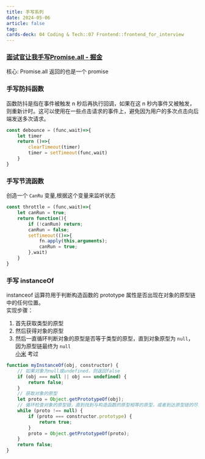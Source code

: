 ```yaml
---
title: 手写系列
date: 2024-05-06
article: false
tag:
cards-deck: 04 Coding & Tech::07 Frontend::frontend_for_interview
---
```


### [面试官让我手写Promise.all - 掘金](https://juejin.cn/post/7006200103157383175)  
  
核心: Promise.all 返回的也是一个 promise  


### 手写防抖函数
  
函数防抖是指在事件被触发 n 秒后再执行回调，如果在这 n 秒内事件又被触发，则重新计时。这可以使用在一些点击请求的事件上，避免因为用户的多次点击向后端发送多次请求。
```JavaScript
const debounce = (func,wait)=>{
	let timer
	return ()=>{
		clearTimeout(timer)
		timer = setTimeout(func,wait)
	}
}
````


### 手写节流函数  
  
创造一个 `CanRu` 变量,根据这个变量来监听状态
```javascript
const throttle = (func,wait)=>{
	let canRun = true;
	return function(){
		if (!canRun) return;
		canRun = false;
		setTimeout(()=>{
			fn.apply(this,arguments);
			canRun = true;
		},wait)
	}
}
```


### 手写 instanceOf
  
instanceof 运算符用于判断构造函数的 prototype 属性是否出现在对象的原型链中的任何位置。  
实现步骤：
1. 首先获取类型的原型
2. 然后获得对象的原型
3. 然后一直循环判断对象的原型是否等于类型的原型，直到对象原型为 `null`，因为原型链最终为 `null`  
[小米](../../../10IMYMEMINE/日记/2024-04-16.md#) 考过
```javascript
function myInstanceOf(obj, constructor) {
    // 如果对象为null或undefined，则返回false
    if (obj === null || obj === undefined) {
        return false;
    }
    // 获取对象的原型
    let proto = Object.getPrototypeOf(obj);
    // 循环检查对象的原型链，直到找到与构造函数的原型相等的原型，或者到达原型链的尽头（Object.prototype）
    while (proto !== null) {
        if (proto === constructor.prototype) {
            return true;
        }
        proto = Object.getPrototypeOf(proto);
    }  
    return false;
}

```
